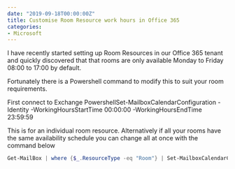```yaml
---
date: "2019-09-18T00:00:00Z"
title: Customise Room Resource work hours in Office 365 
categories:
- Microsoft
---
```

I have recently started setting up Room Resources in our Office 365 tenant and quickly discovered that that rooms are only available Monday to Friday 08:00 to 17:00 by default.

Fortunately there is a Powershell command to modify this to suit your room requirements.

First connect to Exchange PowershellSet-MailboxCalendarConfiguration -Identity <SMTPRoomResource> -WorkingHoursStartTime 00:00:00 -WorkingHoursEndTime 23:59:59

This is for an individual room resource. Alternatively if all your rooms have the same availability schedule you can change all at once with the command below

```Powershell
Get-MailBox | where {$_.ResourceType -eq "Room"} | Set-MailboxCalendarConfiguration -WorkingHoursStartTime 00:00:00 -WorkingHoursEndTime 23:59:59
```
